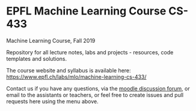 # EPFL Machine Learning Course CS-433
Machine Learning Course, Fall 2019

Repository for all lecture notes, labs and projects - resources, code templates and solutions.

The course website and syllabus is available here: https://www.epfl.ch/labs/mlo/machine-learning-cs-433/

Contact us if you have any questions, via the [moodle discussion forum](https://moodle.epfl.ch/course/view.php?id=14221), or email to the assistants or teachers, or feel free to create issues and pull requests here using the menu above.
